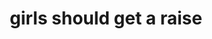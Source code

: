 ---
pid: MX88
title: girls should get a raise
location_transcription: 
zipcode: '19139'
outside_phl: 
neighborhood: Walnut Hill
age: '13'
age_range: 13-19
instagram: 
image_file_name: MX_88.jpg
proposal_transcription: 
topic: Inequality,Women
topic_summary: 0, 0
type: Other No Form
keywords_other: 
credit: Xavier Brower
image_labels: 
twitter: 
facebook: 
permalink: "/monuments/mx88/"
layout: item-page
---